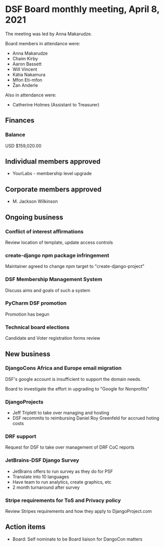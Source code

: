 # DSF Board monthly meeting, April 8, 2021

The meeting was led by Anna Makarudze.

Board members in attendance were:

- Anna Makarudze
- Chaim Kirby
- Aaron Bassett
- Will Vincent
- Kátia Nakamura
- Mfon Eti-mfon
- Žan Anderle

Also in attendance were:

- Catherine Holmes (Assistant to Treasurer)

## Finances

### Balance

USD $159,020.00

## Individual members approved

- YourLabs - membership level upgrade

## Corporate members approved

- M. Jackson Wilkinson

## Ongoing business

### Conflict of interest affirmations

Review location of template, update access controls

### create-django npm package infringement

Maintainer agreed to change npm target to "create-django-project"

### DSF Membership Management System

Discuss aims and goals of such a system

### PyCharm DSF promotion

Promotion has begun

### Technical board elections

Candidate and Voter registration forms review

## New business

### DjangoCons Africa and Europe email migration

DSF's google account is insufficient to support the domain needs.

Board to investigate the effort in upgrading to "Google for Nonprofits"

### DjangoProjects

- Jeff Triplett to take over managing and hosting
- DSF recommits to reimbursing Daniel Roy Greenfeld for accrued hoting costs

### DRF support

Request for DSF to take over management of DRF CoC reports

### JetBrains-DSF Django Survey

- JetBrains offers to run survey as they do for PSF
- Translate into 10 languages
- Have team to run analytics, create graphics, etc
- 2 month turnaround after survey

### Stripe requirements for ToS and Privacy policy

Review Stripes requirements and how they apply to DjangoProject.com

## Action items

- Board: Self nominate to be Board liaison for DangoCon matters
